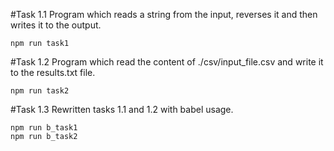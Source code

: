 #Task 1.1
Program which reads a string from the input, reverses it and then writes it to the output.
```
npm run task1
```

#Task 1.2
Program which read the content of ./csv/input_file.csv and write it to the results.txt file.
```
npm run task2
```

#Task 1.3
Rewritten tasks 1.1 and 1.2 with babel usage.
```
npm run b_task1
npm run b_task2
```
